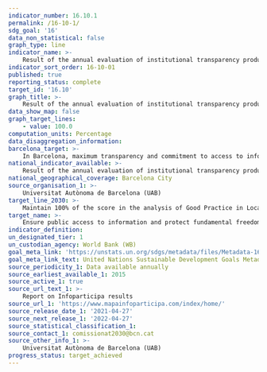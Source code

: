 ```yaml
---
indicator_number: 16.10.1
permalink: /16-10-1/
sdg_goal: '16'
data_non_statistical: false
graph_type: line
indicator_name: >-
    Result of the annual evaluation of institutional transparency produced by the UAB’s Infoparticipa team
indicator_sort_order: 16-10-01
published: true
reporting_status: complete
target_id: '16.10'
graph_title: >-
    Result of the annual evaluation of institutional transparency produced by the UAB’s Infoparticipa team
data_show_map: false
graph_target_lines:
    - value: 100.0
computation_units: Percentage
data_disaggregation_information:
barcelona_target: >-
    In Barcelona, maximum transparency and commitment to access to information
national_indicator_available: >-
    Result of the annual evaluation of institutional transparency produced by the UAB’s Infoparticipa team
national_geographical_coverage: Barcelona City
source_organisation_1: >-
    Universitat Autònoma de Barcelona (UAB)
target_line_2030: >-
    Maintain 100% of the score in the analysis of Good Practice in Local Public Communication, produced by Infoparticipa 
target_name: >-
    Ensure public access to information and protect fundamental freedoms, in accordance with national legislation and international agreements
indicator_definition:
un_designated_tier: 1
un_custodian_agency: World Bank (WB)
goal_meta_link: 'https://unstats.un.org/sdgs/metadata/files/Metadata-16-10-01.pdf'
goal_meta_link_text: United Nations Sustainable Development Goals Metadata (pdf 894kB)
source_periodicity_1: Data available annually
source_earliest_available_1: 2015
source_active_1: true
source_url_text_1: >-
    Report on Infoparticipa results 
source_url_1: 'https://www.mapainfoparticipa.com/index/home/'
source_release_date_1: '2021-04-27'
source_next_release_1: '2022-04-27'
source_statistical_classification_1: 
source_contact_1: comissionat2030@bcn.cat
source_other_info_1: >-
    Universitat Autònoma de Barcelona (UAB)
progress_status: target_achieved
---
```

